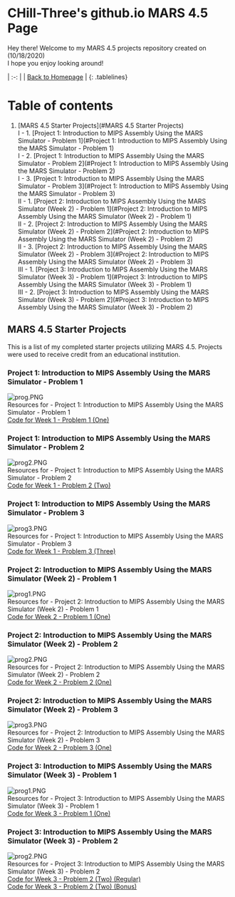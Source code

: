 <!-- Quick Notes -->
<!-- 1). To break lines: do two spaces after the line or do <br/> -->

<!-- Title -->
# CHill-Three's github.io MARS 4.5 Page
Hey there! Welcome to my MARS 4.5 projects repository created on (10/18/2020)<br/>
I hope you enjoy looking around!<br/>
<!-- Table of Contents (TITLES) -->

<!-- Home Button (Home) -->
<style>
.tablelines table, .tablelines td, .tablelines th {
        border: 2px solid black;
        }
</style>
| :-: |
| [Back to Homepage](https://chill-three.github.io/) |
{: .tablelines}

# Table of contents
1. [MARS 4.5 Starter Projects](#MARS 4.5 Starter Projects)<br/>
  I - 1. [Project 1: Introduction to MIPS Assembly Using the MARS Simulator - Problem 1](#Project 1: Introduction to MIPS Assembly Using the MARS Simulator - Problem 1)<br/>
  I - 2. [Project 1: Introduction to MIPS Assembly Using the MARS Simulator - Problem 2](#Project 1: Introduction to MIPS Assembly Using the MARS Simulator - Problem 2)<br/>
  I - 3. [Project 1: Introduction to MIPS Assembly Using the MARS Simulator - Problem 3](#Project 1: Introduction to MIPS Assembly Using the MARS Simulator - Problem 3)<br/>
  II - 1. [Project 2: Introduction to MIPS Assembly Using the MARS Simulator (Week 2) - Problem 1](#Project 2: Introduction to MIPS Assembly Using the MARS Simulator (Week 2) - Problem 1)<br/>
  II - 2. [Project 2: Introduction to MIPS Assembly Using the MARS Simulator (Week 2) - Problem 2](#Project 2: Introduction to MIPS Assembly Using the MARS Simulator (Week 2) - Problem 2)<br/>
  II - 3. [Project 2: Introduction to MIPS Assembly Using the MARS Simulator (Week 2) - Problem 3](#Project 2: Introduction to MIPS Assembly Using the MARS Simulator (Week 2) - Problem 3)<br/>
  III - 1. [Project 3: Introduction to MIPS Assembly Using the MARS Simulator (Week 3) - Problem 1](#Project 3: Introduction to MIPS Assembly Using the MARS Simulator (Week 3) - Problem 1)<br/>
  III - 2. [Project 3: Introduction to MIPS Assembly Using the MARS Simulator (Week 3) - Problem 2](#Project 3: Introduction to MIPS Assembly Using the MARS Simulator (Week 3) - Problem 2)<br/>
<!-- Table of Contents (BODY) -->

<!-- MARS 4.5 Starter Projects -->
## MARS 4.5 Starter Projects <a name="MATLAB Starter Projects"></a>
This is a list of my completed starter projects utilizing MARS 4.5. Projects were used to receive credit from an educational institution.

<!-- Project 1: Introduction to MIPS Assembly Using the MARS Simulator - Problem 1 (SUB-PARA) -->
### Project 1: Introduction to MIPS Assembly Using the MARS Simulator - Problem 1 <a name="Project 1: Introduction to MIPS Assembly Using the MARS Simulator - Problem 1"></a>
![prog.PNG](/mips.github.io/MARS/LAB5/probOne/prog.PNG)<br/>
Resources for - Project 1: Introduction to MIPS Assembly Using the MARS Simulator - Problem 1<br/>
[Code for Week 1 - Problem 1 (One)](https://github.com/CHill-Three/mips.github.io/blob/master/MARS/LAB5/probOne/problem1)<br/>

<!-- Project 1: Introduction to MIPS Assembly Using the MARS Simulator - Problem 2 (SUB-PARA) -->
### Project 1: Introduction to MIPS Assembly Using the MARS Simulator - Problem 2 <a name="Project 1: Introduction to MIPS Assembly Using the MARS Simulator - Problem 2"></a>
![prog2.PNG](/mips.github.io/MARS/LAB5/probTwo/prog2.PNG)<br/>
Resources for - Project 1: Introduction to MIPS Assembly Using the MARS Simulator - Problem 2<br/>
[Code for Week 1 - Problem 2 (Two)](https://github.com/CHill-Three/mips.github.io/blob/master/MARS/LAB5/probTwo/problem2)<br/>

<!-- Project 1: Introduction to MIPS Assembly Using the MARS Simulator - Problem 3 (SUB-PARA) -->
### Project 1: Introduction to MIPS Assembly Using the MARS Simulator - Problem 3 <a name="Project 1: Introduction to MIPS Assembly Using the MARS Simulator - Problem 3"></a>
![prog3.PNG](/mips.github.io/MARS/LAB5/probThree/prog3.PNG)<br/>
Resources for - Project 1: Introduction to MIPS Assembly Using the MARS Simulator - Problem 3<br/>
[Code for Week 1 - Problem 3 (Three)](https://github.com/CHill-Three/mips.github.io/blob/master/MARS/LAB5/probThree/problem3)<br/>


<!-- Project 2: Introduction to MIPS Assembly Using the MARS Simulator (Week 2) - Problem 1 (SUB-PARA) -->
### Project 2: Introduction to MIPS Assembly Using the MARS Simulator (Week 2) - Problem 1 <a name="Project 2: Introduction to MIPS Assembly Using the MARS Simulator (Week 2) - Problem 1"></a>
![prog1.PNG](/mips.github.io/MARS/LAB6/progOne/prog1.PNG)<br/>
Resources for - Project 2: Introduction to MIPS Assembly Using the MARS Simulator (Week 2) - Problem 1<br/>
[Code for Week 2 - Problem 1 (One)](https://github.com/CHill-Three/mips.github.io/blob/master/MARS/LAB6/progOne/problem1)<br/>

<!-- Project 2: Introduction to MIPS Assembly Using the MARS Simulator (Week 2) - Problem 2 (SUB-PARA) -->
### Project 2: Introduction to MIPS Assembly Using the MARS Simulator (Week 2) - Problem 2 <a name="Project 2: Introduction to MIPS Assembly Using the MARS Simulator (Week 2) - Problem 2"></a>
![prog2.PNG](/mips.github.io/MARS/LAB6/progTwo/prog2.PNG)<br/>
Resources for - Project 2: Introduction to MIPS Assembly Using the MARS Simulator (Week 2) - Problem 2<br/>
[Code for Week 2 - Problem 2 (One)](https://github.com/CHill-Three/mips.github.io/blob/master/MARS/LAB6/progTwo/problem2)<br/>

<!-- Project 2: Introduction to MIPS Assembly Using the MARS Simulator (Week 2) - Problem 3 (SUB-PARA) -->
### Project 2: Introduction to MIPS Assembly Using the MARS Simulator (Week 2) - Problem 3 <a name="Project 2: Introduction to MIPS Assembly Using the MARS Simulator (Week 2) - Problem 3"></a>
![prog3.PNG](/mips.github.io/MARS/LAB6/progThree/prog3.PNG)<br/>
Resources for - Project 2: Introduction to MIPS Assembly Using the MARS Simulator (Week 2) - Problem 3<br/>
[Code for Week 2 - Problem 3 (One)](https://github.com/CHill-Three/mips.github.io/blob/master/MARS/LAB6/progThree/problem3)<br/>


<!-- Project 3: Introduction to MIPS Assembly Using the MARS Simulator (Week 3) - Problem 1 (SUB-PARA) -->
### Project 3: Introduction to MIPS Assembly Using the MARS Simulator (Week 3) - Problem 1 <a name="Project 3: Introduction to MIPS Assembly Using the MARS Simulator (Week 3) - Problem 1"></a>
![prog1.PNG](/mips.github.io/MARS/LAB7/progOne/prog1.PNG)<br/>
Resources for - Project 3: Introduction to MIPS Assembly Using the MARS Simulator (Week 3) - Problem 1<br/>
[Code for Week 3 - Problem 1 (One)](https://github.com/CHill-Three/mips.github.io/blob/master/MARS/LAB7/progOne/program1)<br/>

<!-- Project 3: Introduction to MIPS Assembly Using the MARS Simulator (Week 3) - Problem 2 (SUB-PARA) -->
### Project 3: Introduction to MIPS Assembly Using the MARS Simulator (Week 3) - Problem 2 <a name="Project 3: Introduction to MIPS Assembly Using the MARS Simulator (Week 3) - Problem 2"></a>
![prog2.PNG](/mips.github.io/MARS/LAB7/progTwo/prog2.PNG)<br/>
Resources for - Project 3: Introduction to MIPS Assembly Using the MARS Simulator (Week 3) - Problem 2<br/>
[Code for Week 3 - Problem 2 (Two) (Regular)](https://github.com/CHill-Three/mips.github.io/blob/master/MARS/LAB7/progTwo/program2)<br/>
[Code for Week 3 - Problem 2 (Two) (Bonus)](https://github.com/CHill-Three/mips.github.io/blob/master/MARS/LAB7/progTwo/program2bonus)<br/>
